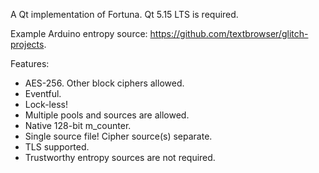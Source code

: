 A Qt implementation of Fortuna. Qt 5.15 LTS is required.

Example Arduino entropy source: https://github.com/textbrowser/glitch-projects.

Features:
- AES-256. Other block ciphers allowed.
- Eventful.
- Lock-less!
- Multiple pools and sources are allowed.
- Native 128-bit m_counter.
- Single source file! Cipher source(s) separate.
- TLS supported.
- Trustworthy entropy sources are not required.
